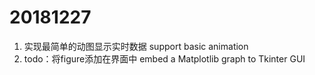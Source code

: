 # 20181227
1. 实现最简单的动图显示实时数据 support basic animation
2. todo：将figure添加在界面中 embed a Matplotlib graph to Tkinter GUI

